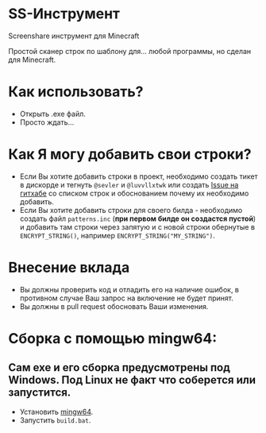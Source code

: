 # SS-Инструмент
Screenshare инструмент для Minecraft

Простой сканер строк по шаблону для... любой программы, но сделан для Minecraft.

# Как использовать?
- Открыть .exe файл.
- Просто ждать...

# Как Я могу добавить свои строки?
- Если Вы хотите добавить строки в проект, необходимо создать тикет в дискорде и тегнуть `@sevler` и `@luvvllxtwk` или создать [Issue на гитхабе](https://github.com/Furestry/SinusSMPFinder/issues/new) со списком строк и обоснованием почему их необходимо добавить.
- Если Вы хотите добавить строки для своего билда - необходимо создать файл `patterns.inc` (**при первом билде он создастся пустой**) и добавить там строки через запятую и с новой строки обернутые в `ENCRYPT_STRING()`, например `ENCRYPT_STRING("MY_STRING")`.

# Внесение вклада
- Вы должны проверить код и отладить его на наличие ошибок, в противном случае Ваш запрос на включение не будет принят.
- Вы должны в pull request обосновать Ваши изменения.

# Сборка с помощью mingw64:
## Сам exe и его сборка предусмотрены под Windows. Под Linux не факт что соберется или запустится.
- Установить [mingw64](https://www.mingw-w64.org/downloads/).
- Запустить `build.bat`.
